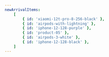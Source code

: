 ```yaml
---
newArrivalItems:
    [
        { id: 'xiaomi-12t-pro-8-256-black' },
        { id: 'airpods-with-lightning' },
        { id: 'iphone-12-128-purple' },
        { id: 'product-05' },
        { id: 'airpods-3-white' },
        { id: 'iphone-12-128-black' },
    ]
---
```

